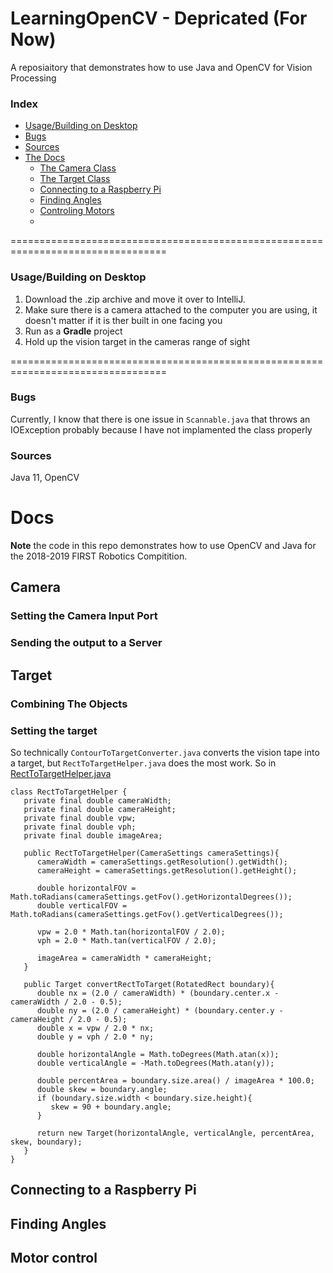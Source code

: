 # LearningOpenCV - Depricated (For Now)
A reposiaitory that demonstrates how to use Java and OpenCV for Vision Processing

### Index

- [Usage/Building on Desktop](/README.md#usagebuilding-on-desktop)
- [Bugs](/README.md#bugs)
- [Sources](/README.md#sources)
- [The Docs](/README.md#the-docs)
   - [The Camera Class](/README.md#camera)
   - [The Target Class](/README.md#target)
   - [Connecting to a Raspberry Pi](/README.md#connecting-to-a-raspberry-pi)
   - [Finding Angles](/README.md#)
   - [Controling Motors](/README.md#)
   - [](/README.md#)

=================================================================================
### Usage/Building on Desktop
1. Download the .zip archive and move it over to IntelliJ.
2. Make sure there is a camera attached to the computer you are using, it doesn't matter if it is ther built in one facing you
3. Run as a **Gradle** project
4. Hold up the vision target in the cameras range of sight

=================================================================================

### Bugs
Currently, I know that there is one issue in `Scannable.java` that throws an IOException probably because I have not implamented the class properly

### Sources
Java 11, OpenCV

# Docs
**Note** the code in this repo demonstrates how to use OpenCV and Java for the 2018-2019 FIRST Robotics Compitition.

## Camera

   ### Setting the Camera Input Port
   
   ### Sending the output to a Server

## Target
   
   ### Combining The Objects
   
   ### Setting the target
   So technically `ContourToTargetConverter.java` converts the vision tape into a target, but `RectToTargetHelper.java` does the most work. So in [RectToTargetHelper.java](/src/main/java/com/RidleyNelson17/lib/vision/targetConverters/RectToTargetHelper.java) 
   
   ```
   class RectToTargetHelper {
      private final double cameraWidth;
      private final double cameraHeight;
      private final double vpw;
      private final double vph;
      private final double imageArea;

      public RectToTargetHelper(CameraSettings cameraSettings){
         cameraWidth = cameraSettings.getResolution().getWidth();
         cameraHeight = cameraSettings.getResolution().getHeight();

         double horizontalFOV = Math.toRadians(cameraSettings.getFov().getHorizontalDegrees());
         double verticalFOV = Math.toRadians(cameraSettings.getFov().getVerticalDegrees());

         vpw = 2.0 * Math.tan(horizontalFOV / 2.0);
         vph = 2.0 * Math.tan(verticalFOV / 2.0);

         imageArea = cameraWidth * cameraHeight;
      }

      public Target convertRectToTarget(RotatedRect boundary){
         double nx = (2.0 / cameraWidth) * (boundary.center.x - cameraWidth / 2.0 - 0.5);
         double ny = (2.0 / cameraHeight) * (boundary.center.y - cameraHeight / 2.0 - 0.5);
         double x = vpw / 2.0 * nx;
         double y = vph / 2.0 * ny;
         
         double horizontalAngle = Math.toDegrees(Math.atan(x));
         double verticalAngle = -Math.toDegrees(Math.atan(y));
         
         double percentArea = boundary.size.area() / imageArea * 100.0;
         double skew = boundary.angle;
         if (boundary.size.width < boundary.size.height){
            skew = 90 + boundary.angle;
         }
         
         return new Target(horizontalAngle, verticalAngle, percentArea, skew, boundary);
      }
   }
   ```
   
## Connecting to a Raspberry Pi

## Finding Angles

## Motor control

##
##
